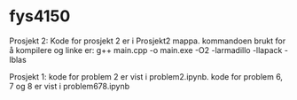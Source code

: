 # fys4150

Prosjekt 2: Kode for prosjekt 2 er i Prosjekt2 mappa. kommandoen brukt for å kompilere og linke er: g++ main.cpp -o main.exe -O2 -larmadillo -llapack -lblas

Prosjekt 1: kode for problem 2 er vist i problem2.ipynb. kode for problem 6, 7 og 8 er vist i problem678.ipynb
